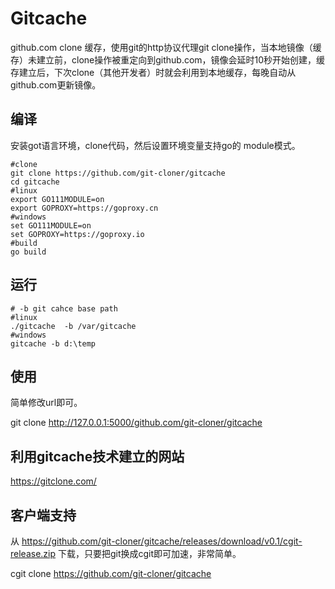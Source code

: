 # Gitcache
github.com clone 缓存，使用git的http协议代理git clone操作，当本地镜像（缓存）未建立前，clone操作被重定向到github.com，镜像会延时10秒开始创建，缓存建立后，下次clone（其他开发者）时就会利用到本地缓存，每晚自动从github.com更新镜像。

## 编译

安装got语言环境，clone代码，然后设置环境变量支持go的 module模式。

```shell
#clone
git clone https://github.com/git-cloner/gitcache
cd gitcache
#linux
export GO111MODULE=on
export GOPROXY=https://goproxy.cn
#windows
set GO111MODULE=on
set GOPROXY=https://goproxy.io
#build
go build
```

## 运行

```shell
# -b git cahce base path
#linux
./gitcache  -b /var/gitcache
#windows
gitcache -b d:\temp
```

 

## 使用

简单修改url即可。

git clone http://127.0.0.1:5000/github.com/git-cloner/gitcache

## 利用gitcache技术建立的网站

https://gitclone.com/ 

## 客户端支持

从  https://github.com/git-cloner/gitcache/releases/download/v0.1/cgit-release.zip 下载，只要把git换成cgit即可加速，非常简单。

cgit clone https://github.com/git-cloner/gitcache
